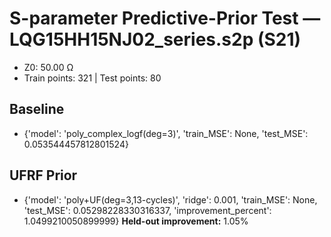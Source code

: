 # S-parameter Predictive-Prior Test — LQG15HH15NJ02_series.s2p (S21)
- Z0: 50.00 Ω
- Train points: 321  |  Test points: 80

## Baseline
- {'model': 'poly_complex_logf(deg=3)', 'train_MSE': None, 'test_MSE': 0.053544457812801524}

## UFRF Prior
- {'model': 'poly+UF(deg=3,13-cycles)', 'ridge': 0.001, 'train_MSE': None, 'test_MSE': 0.05298228330316337, 'improvement_percent': 1.0499210050899999}
**Held-out improvement:** 1.05%